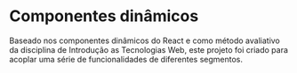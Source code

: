 # Componentes dinâmicos
Baseado nos componentes dinâmicos do React e como método avaliativo da disciplina de Introdução as Tecnologias Web, este projeto foi criado para acoplar uma série de funcionalidades de diferentes segmentos.
